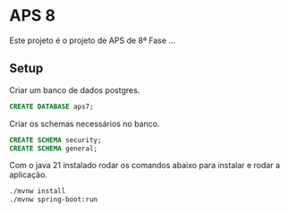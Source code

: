 # APS 8

Este projeto é o projeto de APS de 8ª Fase ...

## Setup

Criar um banco de dados postgres.

```sql
CREATE DATABASE aps7;
```

Criar os schemas necessários no banco.

```sql
CREATE SCHEMA security;
CREATE SCHEMA general;
```

Com o java 21 instalado rodar os comandos abaixo para instalar e rodar a aplicação.

```bash
./mvnw install
./mvnw spring-boot:run
```
